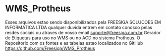 # WMS_Protheus
 Esses arquivos estao sendo disponibilizados pela FREESIGA SOLUCOES EM INFORMATICA LTDA
 qualquer duvida entrem em contato conosco pelas resdes sociais ou atraves de nosso email suporte@freesiga.com.br
 Gerador de Etiquetas para uso no WMS ou no ACD no sistema Protheus.
 O Repositorio com os fontes e as tabelas estao localizados no GitHub https://github.com/Freesiga/WMS_Protheus

